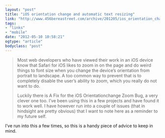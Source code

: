```yaml
---
layout: "post"
title: "iOS orientation change and automatic text resizing"
link: "http://www.456bereastreet.com/archive/201205/ios_orientation_change_and_automatic_text_resizing/"
tags: 
- "links"
- "mobile"
date: "2012-05-10 10:58:21"
ogtype: "article"
bodyclass: "post"
---
```


> Most web developers who have viewed their work in an iOS device know that Safari for iOS likes to zoom in on the page and do weird things to font size when you change the device’s orientation from portrait to landscape. A too common way to prevent that is to completely disable the user’s ability to zoom, which you really do not want to do.
> 
> Luckily there is A Fix for the iOS Orientationchange Zoom Bug, a very clever one too. I’ve been using this in a few projects and have found it to work well. I have however run into a couple of issues (that in hindsight are pretty obvious) that I want to note here as a reminder to my future self.

I’ve run into this a few times, so this is a handy piece of advice to keep in mind.